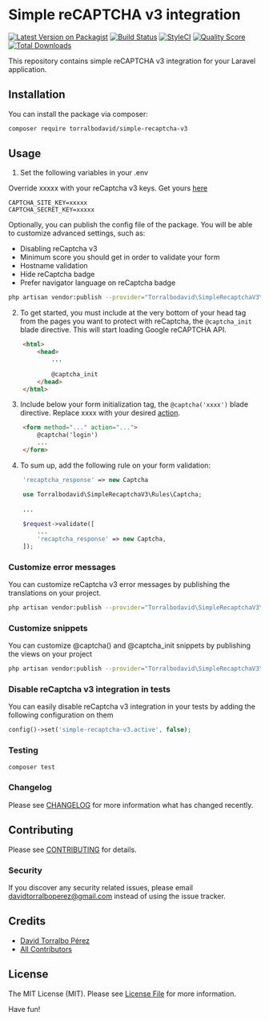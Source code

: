 # Simple reCAPTCHA v3 integration

[![Latest Version on Packagist](https://img.shields.io/packagist/v/torralbodavid/simple-recaptcha-v3.svg?style=flat-square)](https://packagist.org/packages/torralbodavid/simple-recaptcha-v3)
[![Build Status](https://travis-ci.org/torralbodavid/simple-recaptcha-v3.svg?branch=master)](https://travis-ci.org/torralbodavid/simple-recaptcha-v3)
[![StyleCI](https://github.styleci.io/repos/263758912/shield)](https://github.styleci.io/repos/263758912)
[![Quality Score](https://img.shields.io/scrutinizer/g/torralbodavid/simple-recaptcha-v3.svg?style=flat-square)](https://scrutinizer-ci.com/g/torralbodavid/simple-recaptcha-v3)
[![Total Downloads](https://img.shields.io/packagist/dt/torralbodavid/simple-recaptcha-v3.svg?style=flat-square)](https://packagist.org/packages/torralbodavid/simple-recaptcha-v3)

This repository contains simple reCAPTCHA v3 integration for your Laravel application.

## Installation

You can install the package via composer:

```bash
composer require torralbodavid/simple-recaptcha-v3
```

## Usage

1. Set the following variables in your .env

Override xxxxx with your reCaptcha v3 keys. Get yours [here](https://www.google.com/recaptcha/admin)

```
CAPTCHA_SITE_KEY=xxxxx
CAPTCHA_SECRET_KEY=xxxxx
```

Optionally, you can publish the config file of the package. You will be able to customize advanced settings, such as:

* Disabling reCaptcha v3
* Minimum score you should get in order to validate your form
* Hostname validation
* Hide reCaptcha badge
* Prefer navigator language on reCaptcha badge

```bash
php artisan vendor:publish --provider="Torralbodavid\SimpleRecaptchaV3\SimpleRecaptchaV3ServiceProvider" --tag=config
```

2. To get started, you must include at the very bottom of your head tag from the pages you want to protect with reCaptcha, the `@captcha_init` blade directive. This will start loading Google reCAPTCHA API.

```html
    <html>
        <head>
            ...
            
            @captcha_init
        </head>
    </html>
```

3. Include below your form initialization tag, the `@captcha('xxxx')` blade directive. Replace xxxx with your desired [action](https://developers.google.com/recaptcha/docs/v3#actions).

```html
    <form method="..." action="...">
        @captcha('login')
        ...
    </form>
```

4. To sum up, add the following rule on your form validation:

```php
    'recaptcha_response' => new Captcha
```

```php
    use Torralbodavid\SimpleRecaptchaV3\Rules\Captcha;
    
    ...
    
    $request->validate([
        ...
        'recaptcha_response' => new Captcha,
    ]);
```

### Customize error messages

You can customize reCaptcha v3 error messages by publishing the translations on your project.

```bash
php artisan vendor:publish --provider="Torralbodavid\SimpleRecaptchaV3\SimpleRecaptchaV3ServiceProvider" --tag=lang
```

### Customize snippets

You can customize @captcha() and @captcha_init snippets by publishing the views on your project

```bash
php artisan vendor:publish --provider="Torralbodavid\SimpleRecaptchaV3\SimpleRecaptchaV3ServiceProvider" --tag=views
```

### Disable reCaptcha v3 integration in tests

You can easily disable reCaptcha v3 integration in your tests by adding the following configuration on them

```php
config()->set('simple-recaptcha-v3.active', false);
```

### Testing

``` bash
composer test
```

### Changelog

Please see [CHANGELOG](CHANGELOG.md) for more information what has changed recently.

## Contributing

Please see [CONTRIBUTING](CONTRIBUTING.md) for details.

### Security

If you discover any security related issues, please email davidtorralboperez@gmail.com instead of using the issue tracker.

## Credits

- [David Torralbo Pérez](https://github.com/torralbodavid)
- [All Contributors](../../contributors)

## License

The MIT License (MIT). Please see [License File](LICENSE.md) for more information.

Have fun!
